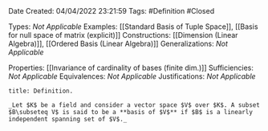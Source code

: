 <br />
<br />

Date Created: 04/04/2022 23:21:59
Tags: #Definition #Closed

Types: _Not Applicable_
Examples: [[Standard Basis of Tuple Space]], [[Basis for null space of matrix (explicit)]]
Constructions: [[Dimension (Linear Algebra)]], [[Ordered Basis (Linear Algebra)]]
Generalizations: _Not Applicable_

Properties: [[Invariance of cardinality of bases (finite dim.)]]
Sufficiencies: _Not Applicable_
Equivalences: _Not Applicable_
Justifications: _Not Applicable_

``` ad-Definition
title: Definition.

_Let $K$ be a field and consider a vector space $V$ over $K$. A subset $B\subseteq V$ is said to be a **basis of $V$** if $B$ is a linearly independent spanning set of $V$._

```
